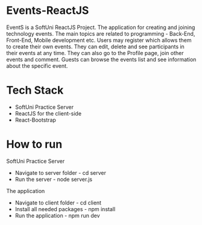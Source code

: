 # Events-ReactJS
EventS is a SoftUni ReactJS Project. The application for creating and joining technology events. The main topics are related to programming - Back-End, Front-End, Mobile development etc. Users may register which allows them to create their own events. They can edit, delete and see participants in their events at any time. They can also go to the Profile page, join other events and comment. Guests can browse the events list and see information about the specific event.

# Tech Stack
- SoftUni Practice Server
- ReactJS for the client-side
- React-Bootstrap

# How to run
SoftUni Practice Server
- Navigate to server folder - cd server
- Run the server - node server.js

The application
- Navigate to client folder - cd client
- Install all needed packages - npm install
- Run the application - npm run dev
